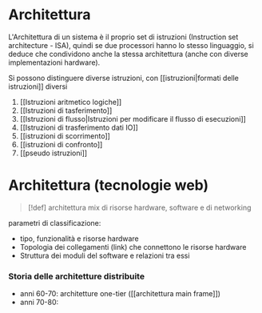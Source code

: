 # Architettura
L'Architettura di un sistema è il proprio set di istruzioni (Instruction set architecture - ISA), quindi se due processori hanno lo stesso linguaggio, si deduce che condividono anche la stessa architettura (anche con diverse implementazioni hardware).



Si possono distinguere diverse istruzioni, con [[istruzioni|formati delle istruzioni]] diversi
1. [[Istruzioni aritmetico logiche]]
2. [[Istruzioni di tasferimento]]
3. [[Istruzioni di flusso|Istruzioni per modificare il flusso di esecuzioni]]
4. [[Istruzioni di trasferimento dati IO]] 
5. [[istruzioni di scorrimento]]
6. [[istruzioni di confronto]]
7. [[pseudo istruzioni]]

# Architettura (tecnologie web)
>[!def]
>architettura mix di risorse hardware, software e di networking

parametri di classificazione:
- tipo, funzionalità e risorse hardware
- Topologia dei collegamenti (link) che connettono le risorse hardware
- Struttura dei moduli del software e relazioni tra essi

### Storia delle architetture distribuite
- anni 60-70: architetture one-tier ([[architettura main frame]])
- anni 70-80:

